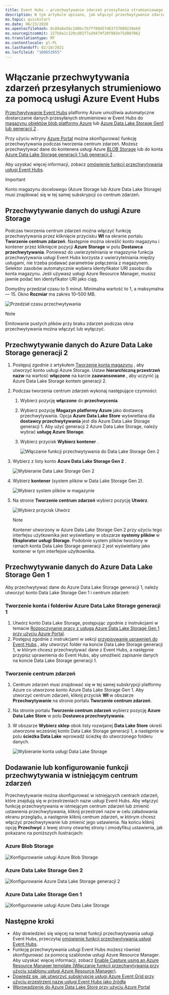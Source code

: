 ```yaml
---
title: Event Hubs — przechwytywanie zdarzeń przesyłania strumieniowego przy użyciu Azure Portal
description: W tym artykule opisano, jak włączyć przechwytywanie zdarzeń przesyłanych strumieniowo za pomocą usługi Azure Event Hubs przy użyciu witryny Azure Portal.
ms.topic: quickstart
ms.date: 06/23/2020
ms.openlocfilehash: 8c89a6e56c2d0bc7b7ff09d5fd63737009239eb9
ms.sourcegitcommit: 227b9a1c120cd01f7a39479f20f883e75d86f062
ms.translationtype: MT
ms.contentlocale: pl-PL
ms.lasthandoff: 02/18/2021
ms.locfileid: "100653955"
---
```

# <a name="enable-capturing-of-events-streaming-through-azure-event-hubs"></a>Włączanie przechwytywania zdarzeń przesyłanych strumieniowo za pomocą usługi Azure Event Hubs

[Przechwytywanie Event Hubs][capture-overview] platformy Azure umożliwia automatyczne dostarczanie danych przesyłanych strumieniowo w Event Hubs do [magazynu obiektów blob platformy Azure](https://azure.microsoft.com/services/storage/blobs/) lub [Azure Data Lake Storage Gen1 lub generacji 2](https://azure.microsoft.com/services/data-lake-store/) .

Przy użyciu witryny [Azure Portal](https://portal.azure.com) można skonfigurować funkcję przechwytywania podczas tworzenia centrum zdarzeń. Możesz przechwytywać dane do kontenera usługi Azure [BLOB Storage](https://azure.microsoft.com/services/storage/blobs/) lub do konta [Azure Data Lake Storage generacji 1 lub generacji 2](https://azure.microsoft.com/services/data-lake-store/) .

Aby uzyskać więcej informacji, zobacz [omówienie funkcji przechwytywania usługi Event Hubs][capture-overview].

> [!IMPORTANT]
> Konto magazynu docelowego (Azure Storage lub Azure Data Lake Storage) musi znajdować się w tej samej subskrypcji co centrum zdarzeń.

## <a name="capture-data-to-azure-storage"></a>Przechwytywanie danych do usługi Azure Storage

Podczas tworzenia centrum zdarzeń można włączyć funkcję przechwytywania przez kliknięcie przycisku **Wł** na ekranie portalu **Tworzenie centrum zdarzeń**. Następnie można określić konto magazynu i kontener przez kliknięcie pozycji **Azure Storage** w polu **Dostawca przechwytywania**. Ponieważ do uwierzytelniania w magazynie funkcja przechwytywania usługi Event Hubs korzysta z uwierzytelniania między usługami, nie trzeba podawać parametrów połączenia z magazynem. Selektor zasobów automatycznie wybiera identyfikator URI zasobu dla konta magazynu. Jeśli używasz usługi Azure Resource Manager, musisz jawnie podać ten identyfikator URI jako ciąg.

Domyślny przedział czasu to 5 minut. Minimalna wartość to 1, a maksymalna — 15. Okno **Rozmiar** ma zakres 10–500 MB.

![Przedział czasu przechwytywania][1]

> [!NOTE]
> Emitowanie pustych plików przy braku zdarzeń podczas okna przechwytywania można włączyć lub wyłączyć. 

## <a name="capture-data-to-azure-data-lake-storage-gen-2"></a>Przechwytywanie danych do Azure Data Lake Storage generacji 2 

1. Postępuj zgodnie z artykułem [Tworzenie konta magazynu](../storage/common/storage-account-create.md?tabs=azure-portal#create-a-storage-account) , aby utworzyć konto usługi Azure Storage. Ustaw **hierarchiczną przestrzeń nazw** na wartość **włączone** na karcie **zaawansowane** , aby uczynić ją Azure Data Lake Storage kontem generacji 2.
2. Podczas tworzenia centrum zdarzeń wykonaj następujące czynności: 

    1. Wybierz pozycję **włączone** do **przechwycenia**. 
    2. Wybierz pozycję **Magazyn platformy Azure** jako dostawcę przechwytywania. Opcja **Azure Data Lake Store** wyświetlana dla **dostawcy przechwytywania** jest dla Azure Data Lake Storage generacji 1. Aby użyć generacji 2 Azure Data Lake Storage, należy wybrać **usługę Azure Storage**.
    2. Wybierz przycisk **Wybierz kontener** . 

        ![Włączanie funkcji przechwytywania do Data Lake Storage Gen 2](./media/event-hubs-capture-enable-through-portal/data-lake-storage-gen2.png)
3. Wybierz z listy konto **Azure Data Lake Storage Gen 2** . 

    ![Wybieranie Data Lake Storage Gen 2](./media/event-hubs-capture-enable-through-portal/select-data-lake-storage-gen2.png)
4. Wybierz **kontener** (system plików w Data Lake Storage Gen 2).

    ![Wybierz system plików w magazynie](./media/event-hubs-capture-enable-through-portal/select-file-system-data-lake-storage.png)
5. Na stronie **Tworzenie centrum zdarzeń** wybierz pozycję **Utwórz**. 

    ![Wybierz przycisk Utwórz](./media/event-hubs-capture-enable-through-portal/create-event-hub-data-lake-storage.png)

    > [!NOTE]
    > Kontener utworzony w Azure Data Lake Storage Gen 2 przy użyciu tego interfejsu użytkownika jest wyświetlany w obszarze **systemy plików** w **Eksplorator usługi Storage**. Podobnie system plików tworzony w ramach konta Data Lake Storage generacji 2 jest wyświetlany jako kontener w tym interfejsie użytkownika. 


## <a name="capture-data-to-azure-data-lake-storage-gen-1"></a>Przechwytywanie danych do Azure Data Lake Storage Gen 1 

Aby przechwytywać dane do Azure Data Lake Storage generacji 1, należy utworzyć konto Data Lake Storage Gen 1 i centrum zdarzeń:

### <a name="create-an-azure-data-lake-storage-gen-1-account-and-folders"></a>Tworzenie konta i folderów Azure Data Lake Storage generacji 1

1. Utwórz konto Data Lake Storage, postępując zgodnie z instrukcjami w temacie [Rozpoczynanie pracy z usługą Azure Data Lake Storage Gen 1 przy użyciu Azure Portal](../data-lake-store/data-lake-store-get-started-portal.md).
2. Postępuj zgodnie z instrukcjami w sekcji [przypisywanie uprawnień do Event Hubs](../data-lake-store/data-lake-store-archive-eventhub-capture.md#assign-permissions-to-event-hubs) , aby utworzyć folder na koncie Data Lake Storage generacji 1, w którym chcesz przechwytywać dane z Event Hubs, a następnie przypisz uprawnienia do Event Hubs, aby umożliwić zapisanie danych na koncie Data Lake Storage generacji 1.  


### <a name="create-an-event-hub"></a>Tworzenie centrum zdarzeń

1. Centrum zdarzeń musi znajdować się w tej samej subskrypcji platformy Azure co utworzone konto Azure Data Lake Storage Gen 1. Aby utworzyć centrum zdarzeń, kliknij przycisk **Wł** w obszarze **Przechwytywanie** na stronie portalu **Tworzenie centrum zdarzeń**. 
2. Na stronie portalu **Tworzenie centrum zdarzeń** wybierz pozycję **Azure Data Lake Store** w polu **Dostawca przechwytywania**.
3. W obszarze **Wybierz sklep** obok listy rozwijanej **Data Lake Store** określ utworzone wcześniej konto Data Lake Storage generacji 1, a następnie w polu **ścieżka Data Lake** wprowadź ścieżkę do utworzonego folderu danych.

    ![Wybieranie konta usługi Data Lake Storage][3]


## <a name="add-or-configure-capture-on-an-existing-event-hub"></a>Dodawanie lub konfigurowanie funkcji przechwytywania w istniejącym centrum zdarzeń

Przechwytywanie można skonfigurować w istniejących centrach zdarzeń, które znajdują się w przestrzeniach nazw usługi Event Hubs. Aby włączyć funkcję przechwytywania w istniejącym centrum zdarzeń lub zmienić ustawienia przechwytywania, kliknij przestrzeń nazw w celu załadowania ekranu przeglądu, a następnie kliknij centrum zdarzeń, w którym chcesz włączyć przechwytywanie lub zmienić jego ustawienia. Na końcu kliknij opcję **Przechwyć** z lewej strony otwartej strony i zmodyfikuj ustawienia, jak pokazano na poniższych ilustracjach:

### <a name="azure-blob-storage"></a>Azure Blob Storage

![Konfigurowanie usługi Azure Blob Storage][2]

### <a name="azure-data-lake-storage-gen-2"></a>Azure Data Lake Storage Gen 2

![Konfigurowanie Azure Data Lake Storage generacji 2](./media/event-hubs-capture-enable-through-portal/configure-data-lake-storage-gen2.png)

### <a name="azure-data-lake-storage-gen-1"></a>Azure Data Lake Storage Gen 1 

![Konfigurowanie usługi Azure Data Lake Storage][4]

[1]: ./media/event-hubs-capture-enable-through-portal/event-hubs-capture1.png
[2]: ./media/event-hubs-capture-enable-through-portal/event-hubs-capture2.png
[3]: ./media/event-hubs-capture-enable-through-portal/event-hubs-capture3.png
[4]: ./media/event-hubs-capture-enable-through-portal/event-hubs-capture4.png

## <a name="next-steps"></a>Następne kroki

- Aby dowiedzieć się więcej na temat funkcji przechwytywania usługi Event Hubs, przeczytaj [omówienie funkcji przechwytywania usługi Event Hubs][capture-overview].
- Funkcję przechwytywania usługi Event Hubs możesz również skonfigurować za pomocą szablonów usługi Azure Resource Manager. Aby uzyskać więcej informacji, zobacz [Enable Capture using an Azure Resource Manager template (Włączanie funkcji przechwytywania przy użyciu szablonu usługi Azure Resource Manager)](event-hubs-resource-manager-namespace-event-hub-enable-capture.md).
- [Dowiedz się, jak utworzyć subskrypcję usługi Azure Event Grid przy użyciu przestrzeni nazw usługi Event Hubs jako źródła](store-captured-data-data-warehouse.md)
- [Wprowadzenie do Azure Data Lake Store przy użyciu Azure Portal](../data-lake-store/data-lake-store-get-started-portal.md)

[capture-overview]: event-hubs-capture-overview.md
